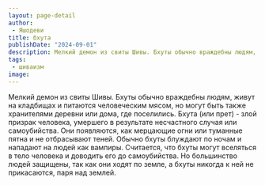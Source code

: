 ```yaml
---
layout: page-detail
author:
 - Яшодеви
title: бхута
publishDate: "2024-09-01"
description: Мелкий демон из свиты Шивы. Бхуты обычно враждебны людям, живут на кладбищах и питаются человеческим мясом, но могут быть также хранителями деревни или дома, где поселились. Бхута (или прет) - злой призрак человека, умершего в результате несчастного случая или самоубийства. Они появляются, как мерцающие огни или туманные пятна и не отбрасывают теней. Обычно бхуты блуждают по ночам и нападают на людей как вампиры. Считается, что бхуты могут вселяться в тело человека и доводить его до самоубийства. Но большинство людей защищены, так как они ходят по земле, а бхуты никогда к ней не прикасаются, паря над землей.
tags:
 - шиваизм
image: 
---
```


Мелкий демон из свиты Шивы. Бхуты обычно враждебны людям, живут на кладбищах и питаются человеческим мясом, но могут быть также хранителями деревни или дома, где поселились. Бхута (или прет) - злой призрак человека, умершего в результате несчастного случая или самоубийства. Они появляются, как мерцающие огни или туманные пятна и не отбрасывают теней. Обычно бхуты блуждают по ночам и нападают на людей как вампиры. Считается, что бхуты могут вселяться в тело человека и доводить его до самоубийства. Но большинство людей защищены, так как они ходят по земле, а бхуты никогда к ней не прикасаются, паря над землей.

